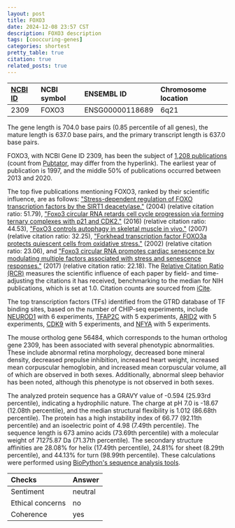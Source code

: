 ```yaml
---
layout: post
title: FOXO3
date: 2024-12-08 23:57 CST
description: FOXO3 description
tags: [cooccuring-genes]
categories: shortest
pretty_table: true
citation: true
related_posts: true
---
```




| [NCBI ID](https://www.ncbi.nlm.nih.gov/gene/2309) | NCBI symbol | ENSEMBL ID | Chromosome location |
| :-------- | :------- | :-------- | :------- |
| 2309  | FOXO3 | ENSG00000118689 | 6q21  |



The gene length is 704.0 base pairs (0.85 percentile of all genes), the mature length is 637.0 base pairs, and the primary transcript length is 637.0 base pairs.


FOXO3, with NCBI Gene ID 2309, has been the subject of [1,208 publications](https://pubmed.ncbi.nlm.nih.gov/?term=%22FOXO3%22) (count from [Pubtator](https://academic.oup.com/nar/article/47/W1/W587/5494727), may differ from the hyperlink). The earliest year of publication is 1997, and the middle 50% of publications occurred between 2013 and 2020.


The top five publications mentioning FOXO3, ranked by their scientific influence, are as follows: ["Stress-dependent regulation of FOXO transcription factors by the SIRT1 deacetylase."](https://pubmed.ncbi.nlm.nih.gov/14976264) (2004) (relative citation ratio: 51.79), ["Foxo3 circular RNA retards cell cycle progression via forming ternary complexes with p21 and CDK2."](https://pubmed.ncbi.nlm.nih.gov/26861625) (2016) (relative citation ratio: 44.53), ["FoxO3 controls autophagy in skeletal muscle in vivo."](https://pubmed.ncbi.nlm.nih.gov/18054315) (2007) (relative citation ratio: 32.25), ["Forkhead transcription factor FOXO3a protects quiescent cells from oxidative stress."](https://pubmed.ncbi.nlm.nih.gov/12239572) (2002) (relative citation ratio: 23.06), and ["Foxo3 circular RNA promotes cardiac senescence by modulating multiple factors associated with stress and senescence responses."](https://pubmed.ncbi.nlm.nih.gov/26873092) (2017) (relative citation ratio: 22.18). The [Relative Citation Ratio (RCR)](https://journals.plos.org/plosbiology/article?id=10.1371/journal.pbio.1002541) measures the scientific influence of each paper by field- and time-adjusting the citations it has received, benchmarking to the median for NIH publications, which is set at 1.0. Citation counts are sourced from [iCite](https://icite.od.nih.gov).





The top transcription factors (TFs) identified from the GTRD database of TF binding sites, based on the number of CHIP-seq experiments, include [NEUROD1](https://www.ncbi.nlm.nih.gov/gene/4760) with 6 experiments, [TFAP2C](https://www.ncbi.nlm.nih.gov/gene/7022) with 5 experiments, [ARID2](https://www.ncbi.nlm.nih.gov/gene/196528) with 5 experiments, [CDK9](https://www.ncbi.nlm.nih.gov/gene/1025) with 5 experiments, and [NFYA](https://www.ncbi.nlm.nih.gov/gene/4800) with 5 experiments.








The mouse ortholog gene 56484, which corresponds to the human ortholog gene 2309, has been associated with several phenotypic abnormalities. These include abnormal retina morphology, decreased bone mineral density, decreased prepulse inhibition, increased heart weight, increased mean corpuscular hemoglobin, and increased mean corpuscular volume, all of which are observed in both sexes. Additionally, abnormal sleep behavior has been noted, although this phenotype is not observed in both sexes.


The analyzed protein sequence has a GRAVY value of -0.594 (25.93rd percentile), indicating a hydrophilic nature. The charge at pH 7.0 is -18.67 (12.08th percentile), and the median structural flexibility is 1.012 (86.68th percentile). The protein has a high instability index of 66.77 (92.11th percentile) and an isoelectric point of 4.98 (7.49th percentile). The sequence length is 673 amino acids (73.69th percentile) with a molecular weight of 71275.87 Da (71.37th percentile). The secondary structure affinities are 28.08% for helix (17.49th percentile), 24.81% for sheet (8.29th percentile), and 44.13% for turn (98.99th percentile). These calculations were performed using [BioPython's sequence analysis tools](https://biopython.org/docs/1.75/api/Bio.SeqUtils.ProtParam.html).



| Checks    | Answer |
| :-------- | :------- |
| Sentiment  | neutral   |
| Ethical concerns | no     |
| Coherence    | yes    |